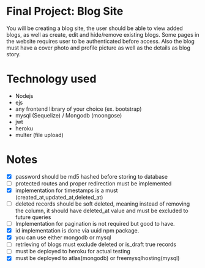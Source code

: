 # Final Project: Blog Site

You will be creating a blog site, the user should be able to view added blogs, as well as create, edit and hide/remove existing blogs. Some pages in the website requires user to be authenticated before access. Also the blog must have a cover photo and profile picture as well as the details as blog story.

# Technology used

- Nodejs
- ejs
- any frontend library of your choice (ex. bootstrap)
- mysql (Sequelize) / Mongodb (moongose)
- jwt
- heroku
- multer (file upload)

# Notes

- [X] password should be md5 hashed before storing to database
- [ ] protected routes and proper redirection must be implemented
- [X] implementation for timestamps is a must (created_at,updated_at,deleted_at)
- [ ] deleted records should be soft deleted, meaning instead of removing the column, it should have deleted_at value and must be excluded to future queries
- [ ] Implementation for pagination is not required but good to have.
- [X] id implementation is done via uuid npm package.
- [X] you can use either mongodb or mysql
- [ ] retrieving of blogs must exclude deleted or is_draft true records
- [ ] must be deployed to heroku for actual testing
- [X] must be deployed to atlas(mongodb) or freemysqlhosting(mysql)